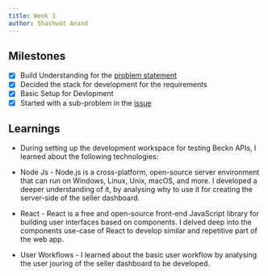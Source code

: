 ```yaml
---
title: Week 3
author: Shashwat Anand
---
```


## Milestones
- [x] Build Understanding for the [problem statement](https://github.com/beckn/policy-admin-api/issues/25)
- [x] Decided the stack for development for the requirements
- [x] Basic Setup for Devlopment
- [x] Started with a sub-problem in the [issue](https://github.com/beckn/policy-admin-api/issues/25)

<!-- ## Screenshots / Videos  -->

<!-- ## Contributions -->
<!-- - [] -->


## Learnings
- During setting up the development workspace for testing Beckn APIs, I learned about the following technologies:

- Node Js - Node.js is a cross-platform, open-source server environment that can run on Windows, Linux, Unix, macOS, and more. I developed a deeper understanding of it, by analysing why to use it for creating the server-side of the seller dashboard.

- React - React is a free and open-source front-end JavaScript library for building user interfaces based on components. I delved deep into the components use-case of React to develop similar and repetitive part of the web app.

- User Workflows - I learned about the basic user workflow by analysing the user jouring of the seller dashboard to be developed.